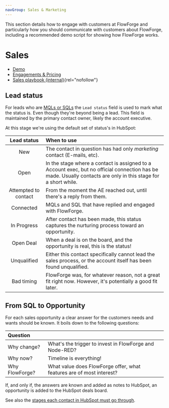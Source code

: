 ```yaml
---
navGroup: Sales & Marketing
---
```


This section details how to engage with customers at FlowForge and particularly how you should communicate with customers about FlowForge, including a recommended demo script for showing how FlowForge works.

# Sales

 - [Demo](./demo.md)
 - [Engagements & Pricing](./pricing.md)
 - [Sales playbook (internal)](https://docs.google.com/document/d/1Jrt5sNg46wngQ5UAii8sbN94PTlIAscOWrFcOhSVNPE/edit){rel="nofollow"}

## Lead status

For leads who are [MQLs or SQLs](/handbook/marketing/hubspot.md) the `Lead status`
field is used to mark what the status is. Even though they're beyond being a lead.
This field is maintained by the primary contact owner, likely the account executive.

At this stage we're using the default set of status's in HubSpot:

| Lead status | When to use |
| :---------: | :---------- |
| New | The contact in question has had only _marketing_ contact (E-mails, etc). |
| Open | In the stage where a contact is assigned to a Account exec, but no official connection has be made. Usually contacts are only in this stage for a short while.|
| Attempted to contact | From the moment the AE reached out, until there's a reply from them. |
| Connected | MQLs and SQL that have replied and engaged with FlowForge. |
| In Progress | After contact has been made, this status captures the nurturing process toward an opportunity. |
| Open Deal | When a deal is on the board, and the opportunity is real, this is the status! |
| Unqualified | Either this contact specifically cannot lead the sales process, or the account itself has been found unqualified. |
| Bad timing | FlowForge was, for whatever reason, not a great fit right now. However, it's potentially a good fit later. |

## From SQL to Opportunity

For each sales opportunity a clear answer for the customers needs and wants should be known. It boils down to the following questions:

| Question | |
| :------- | :------ |
| Why change? | What's the trigger to invest in FlowForge and Node-RED? |
| Why now? | Timeline is everything! |
| Why FlowForge? | What value does FlowForge offer, what features are of most interest? |

If, and only if, the answers are known and added as notes to HubSpot, an
opportunity is added to the HubSpot deals board.

See also the [stages each contact in HubSpot must go through](/handbook/marketing/hubspot.md#lifecycle-stage).